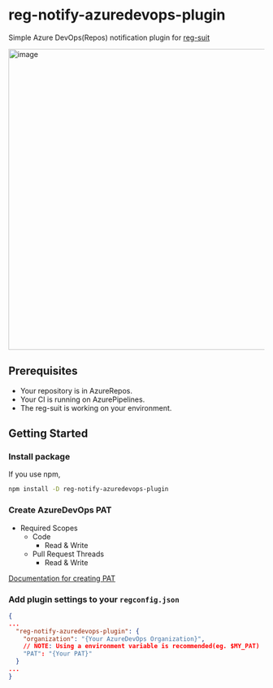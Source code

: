 # reg-notify-azuredevops-plugin

Simple Azure DevOps(Repos) notification plugin for [reg-suit](https://github.com/reg-viz/reg-suit)

<img width="592" alt="image" src="https://github.com/harunari0928/reg-notify-azuredevops-plugin/assets/33255443/1bd1dfa8-3db9-4659-8808-5e15064b713b">

## Prerequisites

* Your repository is in AzureRepos.
* Your CI is running on AzurePipelines.
* The reg-suit is working on your environment.

## Getting Started

### Install package
   
If you use npm,
```sh
npm install -D reg-notify-azuredevops-plugin
```

### Create AzureDevOps PAT

* Required Scopes
   - Code
     - Read & Write
   - Pull Request Threads
     - Read & Write

[Documentation for creating PAT](https://learn.microsoft.com/azure/devops/organizations/accounts/use-personal-access-tokens-to-authenticate?view=azure-devops&tabs=Windows#create-a-pat)

### Add plugin settings to your `regconfig.json`

```json
{
...
  "reg-notify-azuredevops-plugin": {
    "organization": "{Your AzureDevOps Organization}",
    // NOTE: Using a environment variable is recommended(eg. $MY_PAT)
    "PAT": "{Your PAT}"
  }
...
}
```
